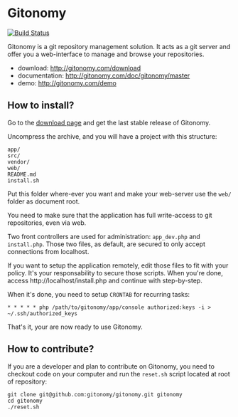 # Gitonomy

[![Build Status](https://secure.travis-ci.org/gitonomy/gitonomy.png)](https://travis-ci.org/gitonomy/gitonomy)

Gitonomy is a git repository management solution. It acts as a git server and
offer you a web-interface to manage and browse your repositories.

  * download: http://gitonomy.com/download
  * documentation: http://gitonomy.com/doc/gitonomy/master
  * demo: http://gitonomy.com/demo

## How to install?

Go to the [download page](http://gitonomy.com/download) and get the last stable
release of Gitonomy.

Uncompress the archive, and you will have a project with this structure:

    app/
    src/
    vendor/
    web/
    README.md
    install.sh

Put this folder where-ever you want and make your web-server use the `web/`
folder as document root.

You need to make sure that the application has full write-access to git
repositories, even via web.

Two front controllers are used for administration: `app_dev.php` and
`install.php`. Those two files, as default, are secured to only accept
connections from localhost.

If you want to setup the application remotely, edit those files to fit with your
policy. It's your responsability to secure those scripts. When you're done,
access http://localhost/install.php and continue with step-by-step.

When it's done, you need to setup `CRONTAB` for recurring tasks:

    * * * * * php /path/to/gitonomy/app/console authorized:keys -i > ~/.ssh/authorized_keys

That's it, your are now ready to use Gitonomy.

## How to contribute?

If you are a developer and plan to contribute on Gitonomy, you need to checkout
code on your computer and run the `reset.sh` script located at root of
repository:

    git clone git@github.com:gitonomy/gitonomy.git gitonomy
    cd gitonomy
    ./reset.sh
